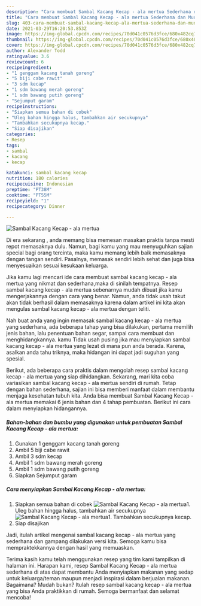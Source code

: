```yaml
---
description: "Cara membuat Sambal Kacang Kecap - ala mertua Sederhana dan Mudah Dibuat"
title: "Cara membuat Sambal Kacang Kecap - ala mertua Sederhana dan Mudah Dibuat"
slug: 403-cara-membuat-sambal-kacang-kecap-ala-mertua-sederhana-dan-mudah-dibuat
date: 2021-03-29T16:20:53.853Z
image: https://img-global.cpcdn.com/recipes/70d041c0576d3fce/680x482cq70/sambal-kacang-kecap-ala-mertua-foto-resep-utama.jpg
thumbnail: https://img-global.cpcdn.com/recipes/70d041c0576d3fce/680x482cq70/sambal-kacang-kecap-ala-mertua-foto-resep-utama.jpg
cover: https://img-global.cpcdn.com/recipes/70d041c0576d3fce/680x482cq70/sambal-kacang-kecap-ala-mertua-foto-resep-utama.jpg
author: Alexander Todd
ratingvalue: 3.6
reviewcount: 6
recipeingredient:
- "1 genggam kacang tanah goreng"
- "5 biji cabe rawit"
- "3 sdm kecap"
- "1 sdm bawang merah goreng"
- "1 sdm bawang putih goreng"
- "Sejumput garam"
recipeinstructions:
- "Siapkan semua bahan di cobek"
- "Uleg bahan hingga halus, tambahkan air secukupnya"
- "Tambahkan secukupnya kecap."
- "Siap disajikan"
categories:
- Resep
tags:
- sambal
- kacang
- kecap

katakunci: sambal kacang kecap 
nutrition: 180 calories
recipecuisine: Indonesian
preptime: "PT38M"
cooktime: "PT55M"
recipeyield: "1"
recipecategory: Dinner

---
```



![Sambal Kacang Kecap - ala mertua](https://img-global.cpcdn.com/recipes/70d041c0576d3fce/680x482cq70/sambal-kacang-kecap-ala-mertua-foto-resep-utama.jpg)

Di era  sekarang , anda memang bisa memesan masakan praktis tanpa mesti repot memasaknya dulu. Namun, bagi kamu yang mau menyuguhkan sajian special bagi orang tercinta, maka kamu memang lebih baik memasaknya dengan tangan sendiri. Pasalnya, memasak sendiri lebih sehat dan juga bisa menyesuaikan sesuai kesukaan keluarga.

Jika kamu lagi mencari ide cara membuat sambal kacang kecap - ala mertua yang nikmat dan sederhana,maka di sinilah tempatnya. Resep sambal kacang kecap - ala mertua  sebenarnya mudah dibuat jika kamu mengerjakannya dengan cara yang benar. Namun, anda tidak usah takut akan tidak berhasil dalam memasaknya 
karena dalam artikel ini kita akan mengulas sambal kacang kecap - ala mertua dengan teliti.  



Nah buat anda yang ingin memasak sambal kacang kecap - ala mertua yang sederhana, ada beberapa tahap yang bisa dilakukan, pertama memilih jenis bahan, lalu penentuan bahan segar, sampai cara membuat dan menghidangkannya. kamu Tidak usah pusing jika mau menyiapkan sambal kacang kecap - ala mertua yang lezat di mana pun anda berada. Karena, asalkan anda  tahu triknya, maka hidangan ini dapat jadi suguhan yang spesial.

Berikut, ada beberapa cara praktis  dalam mengolah resep sambal kacang kecap - ala mertua yang siap dihidangkan. Sekarang, mari kita coba variasikan sambal kacang kecap - ala mertua sendiri di rumah. Tetap dengan bahan sederhana, sajian ini bisa memberi manfaat dalam membantu menjaga kesehatan tubuh kita. Anda bisa membuat Sambal Kacang Kecap - ala mertua memakai 6 jenis bahan dan 4 tahap pembuatan. Berikut ini cara dalam menyiapkan hidangannya.

<!--inarticleads1-->

##### Bahan-bahan dan bumbu yang digunakan untuk pembuatan Sambal Kacang Kecap - ala mertua:

1. Gunakan 1 genggam kacang tanah goreng
1. Ambil 5 biji cabe rawit
1. Ambil 3 sdm kecap
1. Ambil 1 sdm bawang merah goreng
1. Ambil 1 sdm bawang putih goreng
1. Siapkan Sejumput garam




<!--inarticleads2-->

##### Cara menyiapkan Sambal Kacang Kecap - ala mertua:

1. Siapkan semua bahan di cobek
<img src="https://img-global.cpcdn.com/steps/21010004c36617e0/160x128cq70/sambal-kacang-kecap-ala-mertua-langkah-memasak-1-foto.jpg" alt="Sambal Kacang Kecap - ala mertua">1. Uleg bahan hingga halus, tambahkan air secukupnya
<img src="https://img-global.cpcdn.com/steps/e736e7af914937bb/160x128cq70/sambal-kacang-kecap-ala-mertua-langkah-memasak-2-foto.jpg" alt="Sambal Kacang Kecap - ala mertua">1. Tambahkan secukupnya kecap.
1. Siap disajikan




Jadi, itulah artikel mengenai  sambal kacang kecap - ala mertua  yang sederhana dan gampang dilakukan versi kita. Semoga kamu bisa mempraktekkannya dengan hasil yang memuaskan. 

Terima kasih kamu telah menggunakan resep yang tim kami tampilkan di halaman ini. Harapan kami, resep  Sambal Kacang Kecap - ala mertua sederhana di atas dapat membantu Anda menyiapkan makanan yang sedap untuk keluarga/teman maupun menjadi inspirasi dalam berjualan makanan. Bagaimana? Mudah bukan? Itulah resep sambal kacang kecap - ala mertua yang bisa Anda praktikkan di rumah. Semoga bermanfaat dan selamat mencoba!

